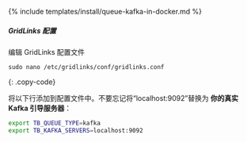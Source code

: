 {% include templates/install/queue-kafka-in-docker.md %}

##### GridLinks 配置

编辑 GridLinks 配置文件

```text
sudo nano /etc/gridlinks/conf/gridlinks.conf
```
{: .copy-code}

将以下行添加到配置文件中。不要忘记将“localhost:9092”替换为 **你的真实 Kafka 引导服务器**：

```bash
export TB_QUEUE_TYPE=kafka
export TB_KAFKA_SERVERS=localhost:9092
```